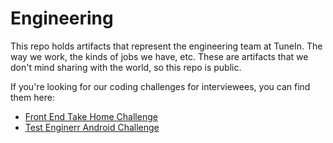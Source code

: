 # Engineering

This repo holds artifacts that represent the engineering team at TuneIn.  The way we work, the kinds of jobs we have, etc.  These are artifacts that we don't mind sharing with the world, so this repo is public.

If you're looking for our coding challenges for interviewees, you can find them here:

- [Front End Take Home Challenge](https://github.com/tunein/FrontEndTakeHome_Challenge)
- [Test Enginerr Android Challenge](https://github.com/tunein/Test-Engineer-Android-Challenge)
